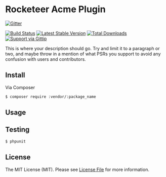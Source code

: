 # Rocketeer Acme Plugin

[![Gitter](https://badges.gitter.im/Join%20Chat.svg)](https://gitter.im/:vendor/:package?utm_source=badge&utm_medium=badge&utm_campaign=pr-badge&utm_content=badge)

[![Build Status](http://img.shields.io/travis/:vendor/:package.svg?style=flat-square)](https://travis-ci.org/:vendor/:package)
[![Latest Stable Version](http://img.shields.io/packagist/v/anahkiasen/:package.svg?style=flat-square)](https://packagist.org/:packages/anahkiasen/:package)
[![Total Downloads](http://img.shields.io/packagist/dt/anahkiasen/:package.svg?style=flat-square)](https://packagist.org/:packages/anahkiasen/:package)
[![Support via Gittip](http://img.shields.io/gittip/Anahkiasen.svg?style=flat-square)](https://www.gittip.com/Anahkiasen/)

This is where your description should go. Try and limit it to a paragraph or two, and maybe throw in a mention of what
PSRs you support to avoid any confusion with users and contributors.

## Install

Via Composer

``` bash
$ composer require :vendor/:package_name
```

## Usage



## Testing

``` bash
$ phpunit
```

## License

The MIT License (MIT). Please see [License File](LICENSE.md) for more information.